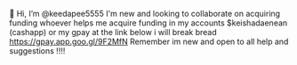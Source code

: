 👋 Hi, I’m @keedapee5555
I'm new and looking to collaborate on acquiring funding
whoever helps me acquire funding in my accounts $keishadaenean (cashapp) or my gpay at the
link below i will break bread https://gpay.app.goo.gl/9F2MfN 
Remember im new and open to all help and suggestions !!!!
